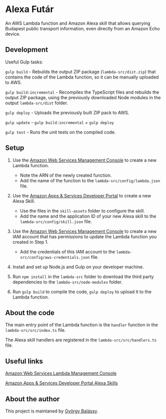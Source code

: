 # Alexa Futár

An AWS Lambda function and Amazon Alexa skill that allows querying Budapest public transport information, even directly from an Amazon Echo device.


## Development

Useful Gulp tasks:

`gulp build` - Rebuilds the output ZIP package (`lambda-src/dist.zip`) that contains the code of the Lambda function, so it can be manually uploaded to AWS.

`gulp build:incremental` - Recompiles the TypeScript files and rebuilds the output ZIP package, using the previously downloaded Node modules in the output `lambda-src/dist` folder.

`gulp deploy` - Uploads the previously built ZIP pack to AWS.

`gulp update` - `gulp build:incremental` + `gulp deploy`

`gulp test` - Runs the unit tests on the compiled code.


## Setup

1. Use the [Amazon Web Services Management Console](https://console.aws.amazon.com/lambda/home) to create a new Lambda function. 
    - Note the ARN of the newly created function.
    - Add the name of the function to the `lambda-src/config/lambda.json` file.

2. Use the [Amazon Apps & Services Developer Portal](https://developer.amazon.com/edw/home.html#/skills/list) to create a new Alexa Skill.
    - Use the files in the `skill-assets` folder to configure the skill.
    - Add the name and the application ID of your new Alexa skill to the `lambda-src/config/skill.json` file.

3. Use the [Amazon Web Services Management Console](https://console.aws.amazon.com/lambda/home) to create a new IAM account that has permissions to update the Lambda function you created in Step 1.
    - Add the credentials of this IAM account to the `lambda-src/config/aws-credentials.json` file.

4. Install and set up Node.js and Gulp on your developer machine.

5. Run `npm install` in the `lambda-src` folder to download the third party dependencies to the `lambda-src/node-modules` folder.

6. Run `gulp build` to compile the code, `gulp deploy` to upload it to the Lambda function. 


## About the code

The main entry point of the Lambda function is the `handler` function in the `lambda-src/src/index.ts` file.

The Alexa skill handlers are registered in the `lambda-src/src/handlers.ts` file.

## Useful links

[Amazon Web Services Lambda Management Console](https://console.aws.amazon.com/lambda/home)

[Amazon Apps & Services Developer Portal Alexa Skills](https://developer.amazon.com/edw/home.html#/skills/list)

## About the author

This project is maintaned by [György Balássy](http://gyorgybalassy.wordpress.com).
